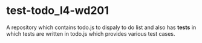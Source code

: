 # test-todo_l4-wd201
A repository which contains todo.js to dispaly to do list and also has __tests__ in which tests are written in todo.js which provides various test cases.
